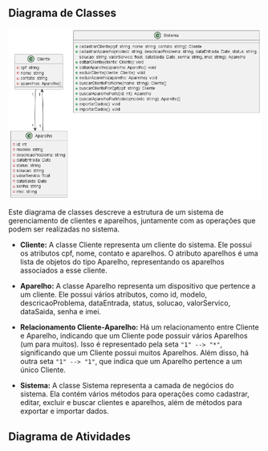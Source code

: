 ## Diagrama de Classes
![Diagrama de Classes](./imgs/diagramClass.png)

Este diagrama de classes descreve a estrutura de um sistema de gerenciamento de clientes e aparelhos, juntamente com as operações que podem ser realizadas no sistema.

- **Cliente:** A classe Cliente representa um cliente do sistema. Ele possui os atributos cpf, nome, contato e aparelhos. O atributo aparelhos é uma lista de objetos do tipo Aparelho, representando os aparelhos associados a esse cliente.

- **Aparelho:** A classe Aparelho representa um dispositivo que pertence a um cliente. Ele possui vários atributos, como id, modelo, descricaoProblema, dataEntrada, status, solucao, valorServico, dataSaida, senha e imei.

- **Relacionamento Cliente-Aparelho:** Há um relacionamento entre Cliente e Aparelho, indicando que um Cliente pode possuir vários Aparelhos (um para muitos). Isso é representado pela seta `"1" --> "*"`, significando que um Cliente possui muitos Aparelhos. Além disso, há outra seta `"1" --> "1"`, que indica que um Aparelho pertence a um único Cliente.

- **Sistema:** A classe Sistema representa a camada de negócios do sistema. Ela contém vários métodos para operações como cadastrar, editar, excluir e buscar clientes e aparelhos, além de métodos para exportar e importar dados.


## Diagrama de Atividades
